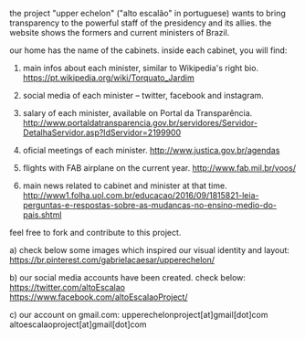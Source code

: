 the project "upper echelon" ("alto escalão" in portuguese) wants to bring transparency to the powerful staff of the presidency and its allies.
the website shows the formers and current ministers of Brazil. 

our home has the name of the cabinets.
inside each cabinet, you will find:
1) main infos about each minister, similar to Wikipedia's right bio.
https://pt.wikipedia.org/wiki/Torquato_Jardim

2) social media of each minister – twitter, facebook and instagram.

3) salary of each minister, available on Portal da Transparência.
http://www.portaldatransparencia.gov.br/servidores/Servidor-DetalhaServidor.asp?IdServidor=2199900

4) oficial meetings of each minister.
http://www.justica.gov.br/agendas

5) flights with FAB airplane on the current year.
http://www.fab.mil.br/voos/

6) main news related to cabinet and minister at that time.
http://www1.folha.uol.com.br/educacao/2016/09/1815821-leia-perguntas-e-respostas-sobre-as-mudancas-no-ensino-medio-do-pais.shtml

feel free to fork and contribute to this project.

a) check below some images which inspired our visual identity and layout:
https://br.pinterest.com/gabrielacaesar/upperechelon/

b) our social media accounts have been created. check below:
https://twitter.com/altoEscalao
https://www.facebook.com/altoEscalaoProject/

c) our account on gmail.com:
upperechelonproject[at]gmail[dot]com
altoescalaoproject[at]gmail[dot]com
